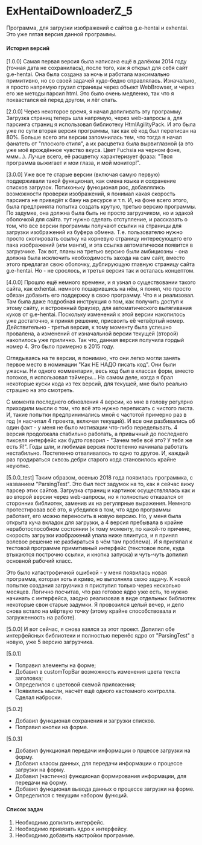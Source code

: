 # ExHentaiDownloaderZ_5
Программа, для загрузки изображений с сайтов g.e-hentai и exhentai.
Это уже пятая версия данной программы.

#### История версий
[1.0.0] Самая первая версия была написана ещё в далёком 2014 году (точная дата не сохранилась), после того, как я открыл 
для себя сайт g.e-hentai. Она была создана за ночь и работала максимально примитивно, но со своей задачей 
худо-бедно справлялась. Изначально, я просто напрямую грузил страницы через объект WebBrowser, и через его же
методы парсил html. Это было очень медленно, так что я похвастался ей перед другом, и лёг спать.

[2.0.0] Через некоторое время, я начал допиливать эту программу. Загрузка страниц теперь шла напрямую, через web-запросы а,
для парсинга страниц я использовал библиотеку HtmlAgilityPack. И это была уже по сути вторая версия программы, так 
как её код был переписан на 80%. Больше всего эти версии запомнилась тем, что тогда я начал фанатеть от "плоского стиля",
а их расцветка была вырвиглазной (а это уже моё врождённое чувство вкуса. Цвет Fuchsia на черном фоне, ммм...). 
Лучше всего, её расцветку характеризует фраза: "Твоя программа выжигает и мои глаза, и мой монитор!".

[3.0.0] Уже все те старые версии (включая самую первую) поддерживали такой функционал, как смена языка и сохранение списков загрузок.
Потихоньку функционал рос, добавлялись возможности проверки изображений, я понимал какая скорость парсинга не
приведёт к бану на ресурсе и т.п. И, на фоне всего этого, была предпринята попытка создать крутую, третью версию программы.
По задумке, она должна была быть не просто загрузчиком, но и эдакой оболочкой для сайта. тут нужно сделать отступление,
и рассказать о том, что все версии программы получают ссылки на страницы для загрузки изображений из буфера обмена. 
Т.е. пользователю нужно просто скопировать ссылку на корневую страницу интересующего его пака изображений (или манги),
и эта ссылка автоматически появится в загрузчике. Так вот, планы на третью версию были амбициозны - она должна была
исключить необходимость захода на сам сайт, вместо этого предлагая свою оболочку, дублирующую главную страницу сайта 
g.e-hentai. Но - не срослось, и третья версия так и осталась концептом.

[4.0.0] Прошло ещё немного времени, и я узнал о существовании такого сайта, как exhentai. немного пошарившись на нём, я понял,
что просто обязан добавить его поддержку в свою программу. Что я и реализовал. Там была даже подробная инструкция о том,
как получить доступ к этому сайту, и встроенный браузер, для автоматического вытягивания куков от g.e-hentai. Поскольку
изменений к этой версии накопилось уже достаточно, я принял решение, присвоить её четвёртый номер. Действительно - третья
версия, к тому моменту была успешно провалена, а изменений от изначальной версии текущей (второй) накопилось уже прилично.
Так что, данная версия получила гордый номер 4. Это было примерно в 2015 году.

Оглядываясь на те версии, я понимаю, что они легко могли занять первое место в номинации "Как НЕ НАДО писать код". 
Они были ужасны. Ни одного комментария, весь код был в классах форм, вместо потоков, я использовал таймеры...
На самом деле, когда я брал некоторые куски кода из тех версий, для текущей, мне было реально страшно на это смотреть.

С момента последнего обновления 4 версии, ко мне в голову регулрно приходили мысли о том, что всё это нужно 
переписать с чистого листа. И, такие попытки предпринимались мной с частотой примерно раз в год (я насчитал 4 проекта,
включая текущий). И все они разбивались об один факт - у меня не было мотивации что-либо переделывать. 4 версия
продолжала стабильно работать, а привычный до последнего пикселя интерфейс как будто говорил - "Зачем тебе всё это? 
У тебя же есть Я!". Годы шли, и любимая версия постепенно начинала работать нестабильно. Постепенно отваливалось то
одно то другое. И, каждый раз продираться сквозь дебри старого кода становилось крайне неуютно.

[5.0.0_test] Таким образом, осенью 2018 года появилась программка, с названием "ParsingTest". Это был тест задумок на то, как я сейчас
вижу парсер этих сайтов. Загрузка страниц и картинок осуществлялась как и во второй версии через web-запросы, но я 
полностью отказался от сторонних библиотек, заменив их на регулярные выражения. Немного протестировав всё это, я 
убедился в том, что ядро программы работает, его можно переносить в новую версию. Но, у меня была открыта куча вкладок
для загрузки, а 4 версия пребывала в крайне неработоспособном состоянии (к тому моменту, по какой-то причине, скорость
загрузки изображений упала ниже плинтуса, и я принял волевое решение не разбираться в чём там проблема). И я приляпал
к тестовой программе примитивный интерфейс (текстовое поле, куда втыкаются построчно ссылки, и кнопка запуска) и чуть-чуть
допилил основной рабочий класс.

Это было катастрофичной ошибкой - у меня появилась новая программа, которая хоть и криво, но выполняла свою задачу. 
К новой попытке создания загрузчика я приступил только через несколько месяцев. Логично посчитав, что раз готовое ядро уже
есть, то нужно начинать с интерфейса, заодно реализовав в виде отдельных библиотек некоторые свои старые задумки. Я 
провозился целый вечер, и дело снова встало на мёртвую точку (этому крайне способствовала и загруженность на работе).

[5.0.0] И вот сейчас, я снова взялся за этот проект. Допилил обе интерфейсных библиотеки и полностью перенёс ядро от "ParsingTest"
в новую, уже 5 версию загрузчика.

[5.0.1] 
+ Поправил элементы на форме;
+ Добавил в customTopBar возможность изменения цвета текста заголовка;
+ Определился с цветовой схемой приложения;
+ Появились мысли, насчёт ещё одного кастомного контролла. Сделал наброски.

[5.0.2]
+ Добавил функционал сохранения и загрузки списков.
+ Поправил кнопки на форме.

[5.0.3]
+ Добавил функционал передачи информации о прцессе загрузки на форму.
+ Добавил классы данных, для передачи информации о процессе загрузки на форму.
+ Добавил (частично) функционал формирования информации, для передачи на форму.
+ Добавил функционал вывода данных о процессе загрузки на форме.
+ Определился с текущим набором функций.

#### Список задач
1. Необходимо допилить интерфейс.
2. Необходимо привязать ядро к интерфейсу.
3. Необходимо добавить настройки программе.
